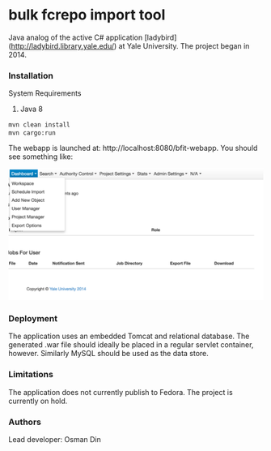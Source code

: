 bulk fcrepo import tool
=======================
Java analog of the active C# application [ladybird] (http://ladybird.library.yale.edu/) at Yale University. 
The project began in 2014.

### Installation

System Requirements

1. Java 8

```
mvn clean install
mvn cargo:run
```

The webapp is launched at: http://localhost:8080/bfit-webapp. You should see something like:

![ladybird](lb2.png)

### Deployment

The application uses an embedded Tomcat and relational database. The generated .war file should ideally be placed
in a regular servlet container, however. Similarly MySQL should be used as the data store.

### Limitations

The application does not currently publish to Fedora. The project is currently on hold.

### Authors

Lead developer: Osman Din
